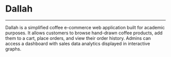 # Dallah
<hr>
Dallah is a simplified coffee e-commerce web application built for academic purposes. It allows customers to browse hand-drawn coffee products, add them to a cart, place orders, and view their order history. Admins can access a dashboard with sales data analytics displayed in interactive graphs.

